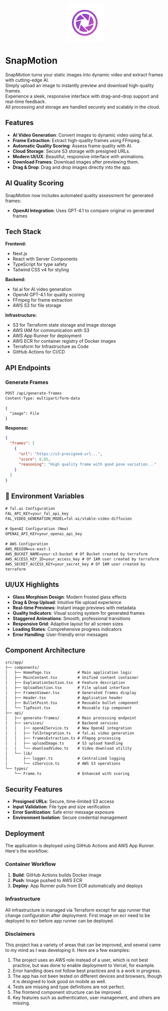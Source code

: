 <p align="center">
  <img src="public/logo.png" alt="SnapMotion Logo" width="120" />
</p>

# SnapMotion 

SnapMotion turns your static images into dynamic video and extract frames with cutting-edge AI.  
Simply upload an image to instantly preview and download high-quality frames.  
Experience a sleek, responsive interface with drag-and-drop support and real-time feedback.  
All processing and storage are handled securely and scalably in the cloud.

## Features

- **AI Video Generation**: Convert images to dynamic video using fal.ai.
- **Frame Extraction**: Extract high-quality frames using FFmpeg.
- **Automatic Quality Scoring**: Assess frame quality with AI.
- **Cloud Storage**: Secure S3 storage with presigned URLs.
- **Modern UI/UX**: Beautiful, responsive interface with animations.
- **Download Frames**: Download images after previewing them.
- **Drag & Drop**: Drag and drop images directly into the app.

## AI Quality Scoring

SnapMotion now includes automated quality assessment for generated frames:

- **OpenAI Integration**: Uses GPT-4.1 to compare original vs generated frames

## Tech Stack

**Frontend:**
- Next.js
- React with Server Components
- TypeScript for type safety
- Tailwind CSS v4 for styling

**Backend:**
- fal.ai for AI video generation
- OpenAI GPT-4.1 for quality scoring
- FFmpeg for frame extraction
- AWS S3 for file storage

**Infrastructure:**
- S3 for Terraform state storage and image storage
- AWS IAM for communication with S3
- AWS App Runner for deployment
- AWS ECR for container registry of Docker images
- Terraform for Infrastructure as Code
- GitHub Actions for CI/CD

## API Endpoints

### Generate Frames
```http
POST /api/generate-frames
Content-Type: multipart/form-data

{
  "image": File
}
```

**Response:**
```json
{
  "frames": [
    {
      "url": "https://s3-presigned-url...",
      "score": 0.85,
      "reasoning": "High quality frame with good pose variation..."
    }
  ]
}
```

## 🔧 Environment Variables

```env
# fal.ai Configuration
FAL_API_KEY=your_fal_api_key
FAL_VIDEO_GENERATION_MODEL=fal-ai/stable-video-diffusion

# OpenAI Configuration (New)
OPENAI_API_KEY=your_openai_api_key

# AWS Configuration
AWS_REGION=us-east-1
AWS_BUCKET_NAME=your-s3-bucket # Of Bucket created by terraform
AWS_ACCESS_KEY_ID=your_access_key # Of IAM user created by terraform
AWS_SECRET_ACCESS_KEY=your_secret_key # Of IAM user created by terraform
```

## UI/UX Highlights

- **Glass Morphism Design**: Modern frosted glass effects
- **Drag & Drop Upload**: Intuitive file upload experience
- **Real-time Previews**: Instant image previews with metadata
- **Quality Indicators**: Visual scoring system for generated frames
- **Staggered Animations**: Smooth, professional transitions
- **Responsive Grid**: Adaptive layout for all screen sizes
- **Loading States**: Comprehensive progress indicators
- **Error Handling**: User-friendly error messages

## Component Architecture

```
src/app/
├── components/
│   ├── HomePage.tsx            # Main application logic
│   ├── MainContent.tsx         # Unified content container
│   ├── ExplanationSection.tsx  # Feature description
│   ├── UploadSection.tsx       # File upload interface
│   ├── FramesViewer.tsx        # Generated frames display
│   ├── Header.tsx              # Application header
│   ├── BulletPoint.tsx         # Reusable bullet component
│   └── TipPoint.tsx            # Reusable tip component
├── api/
│   ├── generate-frames/        # Main processing endpoint
│   ├── services/               # Backend services
│   │   ├── openAIService.ts    # New OpenAI integration
│   │   ├── falIntegration.ts   # fal.ai video generation
│   │   ├── framesExtraction.ts # FFmpeg processing
│   │   ├── uploadImage.ts      # S3 upload handling
│   │   └── downloadVideo.ts    # Video download utility
│   └── lib/
│       ├── logger.ts           # Centralized logging
│       └── s3Service.ts        # AWS S3 operations
└── types/
    └── Frame.ts                # Enhanced with scoring
```

## Security Features

- **Presigned URLs**: Secure, time-limited S3 access
- **Input Validation**: File type and size verification
- **Error Sanitization**: Safe error message exposure
- **Environment Isolation**: Secure credential management


## Deployment
The application is deployed using GitHub Actions and AWS App Runner. Here's the workflow:

### Container Workflow
1. **Build**: GitHub Actions builds Docker image
2. **Push**: Image pushed to AWS ECR
3. **Deploy**: App Runner pulls from ECR automatically and deploys

### Infrastructure
All infrastructure is managed via Terraform except for app runner that change configuration after deployment.
First image on ecr need to be deployed to ecr before app runner can be deployed.

### Disclaimers
This project has a variety of areas that can be improved, and several came to my mind as I was developing it. Here are a few examples:
1. The project uses an AWS role instead of a user, which is not best practice, but was done to enable deployment to Vercel, for example.
2. Error handling does not follow best practices and is a work in progress.
3. The app has not been tested on different devices and browsers, though it is designed to look good on mobile as well.
4. Tests are missing and type definitions are not perfect.
5. The frontend component structure can be improved.
6. Key features such as authentication, user management, and others are missing.




